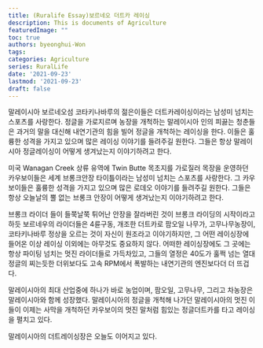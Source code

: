 ```yaml
---
title: (Ruralife Essay)보르네오 더트카 레이싱
description: This is documents of Agriculture
featuredImage: ""
toc: true
authors: byeonghui-Won
tags:
categories: Agriculture
series: RuralLife
date: '2021-09-23'
lastmod: '2021-09-23'
draft: false
---
```



말레이시아 보르네오섬 코타키나바루의 젊은이들은 더트카레이싱이라는 남성미 넘치는 스포츠를 사랑한다. 정글을 가로지르며 농장을 개척하는 말레이시아 인의 피끓는 청춘들은 과거의 말을 대신해 내연기관의 힘을 빌어 정글을 개척하는 레이싱을 한다. 이들은 훌륭한 성격을 가지고 있으며 많은 레이싱 이야기를 들려주길 원한다. 그들은 항상 말레이시아 정글레이싱이 어떻게 생겨났는지 이야기하려고 한다. 

미국 Wanagan Creek 상류 유역에 Twin Butte 목초지를 가로질러 목장을 운영하던 카우보이들은 세계 브롱크안장 타이틀이라는 남성미 넘치는 스포츠를 사랑한다. 그 카우보이들은 훌륭한 성격을 가지고 있으며 많은 로데오 이야기를 들려주길 원한다. 그들은 항상 오늘날의 뿔 없는 브롱크 안장이 어떻게 생겨났는지 이야기하려고 한다. 

브롱크 라이더 들이 들쭉날쭉 튀어난 안장을 잘라버린 것이 브롱크 라이딩의 시작이라고 하듯 보르네우의 라이더들은 4륜구동, 개조한 더트카로 팜오일 나무가, 고무나무농장이, 코타키나바루 정상을 오르는 것이 자신이 원조라고 이야기하지만, 그 어떤 레이싱장에 들어온 이상 레이싱 이외에는 아무것도 중요하지 않다. 어떠한 레이싱장에도 그 곳에는 항상 파이팅 넘치는 멋진 라이더들로 가득차있고, 그들의 열정은 40도가 훌쩍 넘는 열대정글의 찌는듯한 더위보다도 고속 RPM에서 폭발하는 내연기관의 엔진보다더 더 뜨겁다. 

말레이시아의 최대 산업중에 하나가 바로 농업이며, 팜오일, 고무나무, 그리고 차농장은 말레이시아와 함께 성장했다. 말레이시아의 정글을 개척해 나가던 말레이시아의 멋진 이들이 이제는 사막을 개척하던 카우보이의 멋진 말처럼 힘있는 정글더트카를 타고 레이싱을 펼치고 있다. 

말레이시아의 더트레이싱장은 오늘도 이어지고 있다. 

